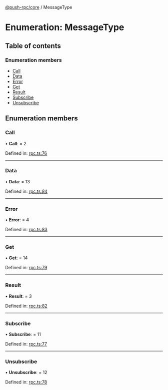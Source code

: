 [@push-rpc/core](../README.md) / MessageType

# Enumeration: MessageType

## Table of contents

### Enumeration members

- [Call](messagetype.md#call)
- [Data](messagetype.md#data)
- [Error](messagetype.md#error)
- [Get](messagetype.md#get)
- [Result](messagetype.md#result)
- [Subscribe](messagetype.md#subscribe)
- [Unsubscribe](messagetype.md#unsubscribe)

## Enumeration members

### Call

• **Call**: = 2

Defined in: [rpc.ts:76](https://github.com/vasyas/typescript-rpc/blob/4c1eb2a/packages/core/src/rpc.ts#L76)

___

### Data

• **Data**: = 13

Defined in: [rpc.ts:84](https://github.com/vasyas/typescript-rpc/blob/4c1eb2a/packages/core/src/rpc.ts#L84)

___

### Error

• **Error**: = 4

Defined in: [rpc.ts:83](https://github.com/vasyas/typescript-rpc/blob/4c1eb2a/packages/core/src/rpc.ts#L83)

___

### Get

• **Get**: = 14

Defined in: [rpc.ts:79](https://github.com/vasyas/typescript-rpc/blob/4c1eb2a/packages/core/src/rpc.ts#L79)

___

### Result

• **Result**: = 3

Defined in: [rpc.ts:82](https://github.com/vasyas/typescript-rpc/blob/4c1eb2a/packages/core/src/rpc.ts#L82)

___

### Subscribe

• **Subscribe**: = 11

Defined in: [rpc.ts:77](https://github.com/vasyas/typescript-rpc/blob/4c1eb2a/packages/core/src/rpc.ts#L77)

___

### Unsubscribe

• **Unsubscribe**: = 12

Defined in: [rpc.ts:78](https://github.com/vasyas/typescript-rpc/blob/4c1eb2a/packages/core/src/rpc.ts#L78)
